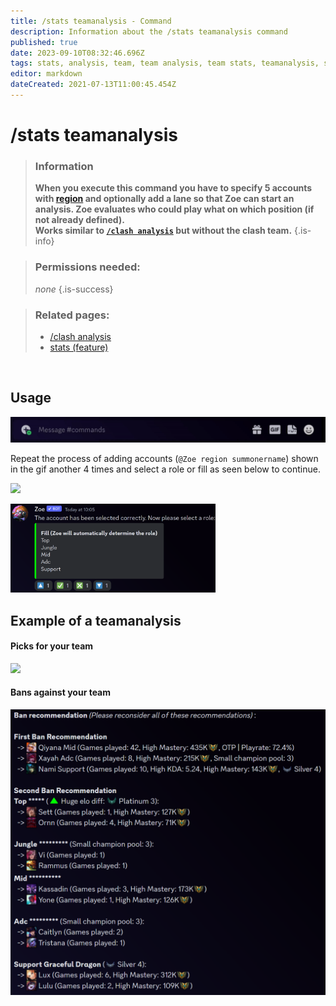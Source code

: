 ```yaml
---
title: /stats teamanalysis - Command
description: Information about the /stats teamanalysis command
published: true
date: 2023-09-10T08:32:46.696Z
tags: stats, analysis, team, team analysis, team stats, teamanalysis, stats teamanalysis
editor: markdown
dateCreated: 2021-07-13T11:00:45.454Z
---
```


# /stats teamanalysis

>### Information
>**When you execute this command you have to specify 5 accounts with [region](/en/terms/region) and optionally add a lane so that Zoe can start an analysis. Zoe evaluates who could play what on which position (if not already defined).** <br>
>**Works similar to [`/clash analysis`](https://wiki.zoe-discord-bot.ch/en/commands/clash/analysis) but without the clash team.**
>{.is-info}

>### Permissions needed:
> *none*
>{.is-success}

>### Related pages:
>- [/clash analysis](https://wiki.zoe-discord-bot.ch/en/commands/clash/analysis)
>- [stats (feature)](https://wiki.zoe-discord-bot.ch/en/commands/stats)

<br>

## Usage

![en_stats_teamanalysis_command.gif](/en_/en_stats_teamanalysis_command.gif)

Repeat the process of adding accounts (`@Zoe region summonername`) shown in the gif another 4 times and select a role or fill as seen below to continue.

![](/en_/en_stats_teamanalysis_1.gif)

<img src="/en_/en_stats_teamanalysis_2.png" width="65%" img>
<br>

##   Example of a teamanalysis
#### Picks for your team
![](/en_/en_stats_teamanalysis_picks.png)
<br>
#### Bans against your team
![](/en_/en_stats_teamanalysis_bans.png)


